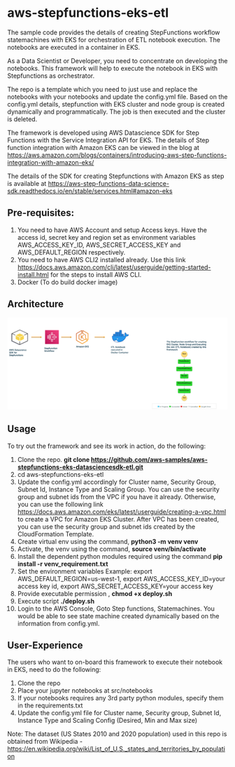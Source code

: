 # aws-stepfunctions-eks-etl

The sample code provides the details of creating StepFunctions workflow statemachines with EKS for orchestration of ETL notebook execution. The notebooks are executed in a container in EKS.

As a Data Scientist or Developer, you need to concentrate on developing the notebooks. This framework will help to execute the notebook in EKS with Stepfunctions as orchestrator.

The repo is a template which you need to just use and replace the notebooks with your notebooks and update the config.yml file. Based on the config.yml details, stepfunction with EKS cluster and node group is created dynamically and programmatically. The job is then executed and the cluster is deleted.

The framework is developed using AWS Datascience SDK for Step Functions with the Service Integration API for EKS. The details of Step function integration with Amazon EKS can be viewed in the blog at https://aws.amazon.com/blogs/containers/introducing-aws-step-functions-integration-with-amazon-eks/

The details of the SDK for creating Stepfunctions with Amazon EKS as step is available at https://aws-step-functions-data-science-sdk.readthedocs.io/en/stable/services.html#amazon-eks

## Pre-requisites:

1. You need to have AWS Account and setup Access keys. Have the access id, secret key and region set as environment variables AWS_ACCESS_KEY_ID, AWS_SECRET_ACCESS_KEY and AWS_DEFAULT_REGION respectively.
2. You need to have AWS CLI2 installed already. Use this link https://docs.aws.amazon.com/cli/latest/userguide/getting-started-install.html for the steps to install AWS CLI.
3.  Docker (To do build docker image)

## Architecture

![Architecture](images/sfn-eks.png)

## Usage
To try out the framework and see its work in action, do the following:

1. Clone the repo. **git clone https://github.com/aws-samples/aws-stepfunctions-eks-datasciencesdk-etl.git**
2. cd aws-stepfunctions-eks-etl
3. Update the config.yml accordingly for Cluster name, Security Group, Subnet Id, Instance Type and Scaling Group. You can use the 
security group and subnet ids from the VPC if you have it already. Otherwise, you can use the following link https://docs.aws.amazon.com/eks/latest/userguide/creating-a-vpc.html
to create a VPC for Amazon EKS Cluster. After VPC has been created, you can use the security group and subnet ids created by the CloudFormation Template.
4. Create virtual env using the command,  **python3 -m venv venv**
5. Activate, the venv using the command, **source  venv/bin/activate**
6. Install the dependent python modules required using the command **pip install -r venv_requirement.txt**
7. Set the environment variables Example: export AWS_DEFAULT_REGION=us-west-1, export AWS_ACCESS_KEY_ID=your access key id, export AWS_SECRET_ACCESS_KEY=your access key
8. Provide executable permission , **chmod +x deploy.sh** 
9. Execute script **./deploy.sh**
10. Login to the AWS Console, Goto Step functions, Statemachines. You would be able to see state machine created dynamically based on the information from config.yml. 

## User-Experience

The users who want to on-board this framework to execute their notebook in EKS, need to do the following:

1. Clone the repo
2. Place your jupyter notebooks at src/notebooks
3. If your notebooks requires any 3rd party python modules, specify them in the requirements.txt
4. Update the config.yml file for Cluster name, Security group, Subnet Id, Instance Type and Scaling Config (Desired, Min and Max size)

Note: The dataset (US States 2010 and 2020 population) used in this repo is obtained from Wikipedia - https://en.wikipedia.org/wiki/List_of_U.S._states_and_territories_by_population









